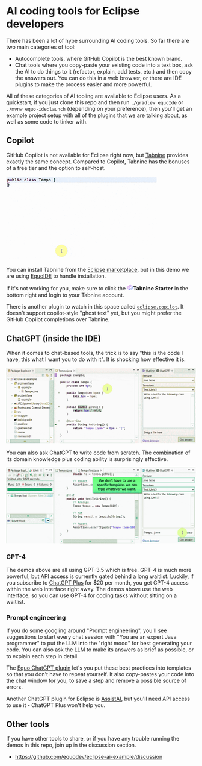 # AI coding tools for Eclipse developers

There has been a lot of hype surrounding AI coding tools. So far there are two main categories of tool:

- Autocomplete tools, where GitHub Copilot is the best known brand.
- Chat tools where you copy-paste your existing code into a text box, ask the AI to do things to it (refactor, explain, add tests, etc.) and then copy the answers out. You can do this in a web browser, or there are IDE plugins to make the process easier and more powerful.

All of these categories of AI tooling are available to Eclipse users. As a quickstart, if you just clone this repo and then run `./gradlew equoIde` or `./mvnw equo-ide:launch` (depending on your preference), then you'll get an example project setup with all of the plugins that we are talking about, as well as some code to tinker with.

## Copilot

GitHub Copilot is not available for Eclipse right now, but [Tabnine](https://www.tabnine.com/) provides exactly the same concept. Compared to Copilot, Tabnine has the bonuses of a free tier and the option to self-host.

<img src="images/tabnine-demo.gif" width="400px">

You can install Tabnine from the [Eclipse marketplace](https://marketplace.eclipse.org/content/tabnine-ai-assistant-software-developers), but in this demo we are using [EquoIDE](https://github.com/equodev/equo-ide#quickstart) to handle installation.

If it's not working for you, make sure to click the <img src="images/tabnine-logo.png" height="16px">**Tabnine Starter** in the bottom right and login to your Tabnine account.

There is another plugin to watch in this space called [`eclipse.copilot`](https://github.com/vgcpge/eclipse.copilot). It doesn't support copilot-style "ghost text" yet, but you might prefer the GitHub Copilot completions over Tabnine.

## ChatGPT (inside the IDE)

When it comes to chat-based tools, the trick is to say "this is the code I have, this what I want you to do with it". It is shocking how effective it is.

![ChatGPT for generating a unit test](images/chatgpt-junit.gif)

You can also ask ChatGPT to write code from scratch. The combination of its domain knowledge plus coding ability is surprisingly effective.

![ChatGPT for writing code from scratch](images/chatgpt-freeform.gif)

### GPT-4

The demos above are all using GPT-3.5 which is free. GPT-4 is much more powerful, but API access is currently gated behind a long waitlist. Luckily, if you subscribe to [ChatGPT Plus](https://chat.openai.com/) for $20 per month, you get GPT-4 access within the web interface right away. The demos above use the web interface, so you can use GPT-4 for coding tasks without sitting on a waitlist.

### Prompt engineering

If you do some googling around "Prompt engineering", you'll see suggestions to start every chat session with "You are an expert Java programmer" to put the LLM into the "right mood" for best generating your code. You can also ask the LLM to make its answers as brief as possible, or to explain each step in detail.

The [Equo ChatGPT plugin](https://github.com/equodev/equo-ide-chatgpt) let's you put these best practices into templates so that you don't have to repeat yourself. It also copy-pastes your code into the chat window for you, to save a step and remove a possible source of errors.

Another ChatGPT plugin for Eclipse is [AssistAI](https://github.com/gradusnikov/eclipse-chatgpt-plugin), but you'll need API access to use it - ChatGPT Plus won't help you.

## Other tools

If you have other tools to share, or if you have any trouble running the demos in this repo, join up in the discussion section.

- https://github.com/equodev/eclipse-ai-example/discussion